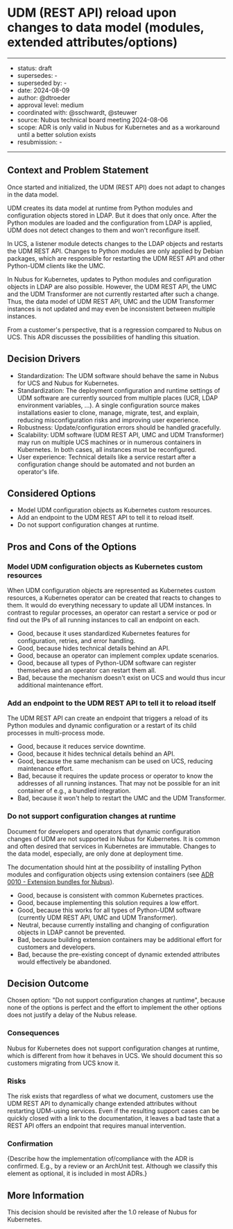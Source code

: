
# UDM (REST API) reload upon changes to data model (modules, extended attributes/options)

---

- status: draft
- supersedes: -
- superseded by: -
- date: 2024-08-09
- author: @dtroeder
- approval level: medium <!-- (see explanation in ../../adr-template.md) -->
- coordinated with: @sschwardt, @steuwer
- source: Nubus technical board meeting 2024-08-06
- scope: ADR is only valid in Nubus for Kubernetes and as a workaround until a better solution exists
- resubmission: -

---

## Context and Problem Statement

Once started and initialized, the UDM (REST API) does not adapt to changes in the data model.

UDM creates its data model at runtime from Python modules and configuration objects stored in LDAP.
But it does that only once.
After the Python modules are loaded and the configuration from LDAP is applied,
UDM does not detect changes to them and won't reconfigure itself.

In UCS, a listener module detects changes to the LDAP objects and restarts the UDM REST API.
Changes to Python modules are only applied by Debian packages,
which are responsible for restarting the UDM REST API and other Python-UDM clients like the UMC.

In Nubus for Kubernetes, updates to Python modules and configuration objects in LDAP are also possible.
However, the UDM REST API, the UMC and the UDM Transformer are not currently restarted after such a change.
Thus, the data model of UDM REST API, UMC and the UDM Transformer instances is not updated and
may even be inconsistent between multiple instances.

From a customer's perspective, that is a regression compared to Nubus on UCS.
This ADR discusses the possibilities of handling this situation.

## Decision Drivers

- Standardization: The UDM software should behave the same in Nubus for UCS and Nubus for Kubernetes.
- Standardization: The deployment configuration and runtime settings of UDM software are currently sourced from multiple places (UCR, LDAP environment variables, …). A single configuration source makes installations easier to clone, manage, migrate, test, and explain, reducing misconfiguration risks and improving user experience.
- Robustness: Update/configuration errors should be handled gracefully.
- Scalability: UDM software (UDM REST API, UMC and UDM Transformer) may run on multiple UCS machines or
  in numerous containers in Kubernetes.
  In both cases, all instances must be reconfigured.
- User experience: Technical details like a service restart after a configuration change should be automated and
  not burden an operator's life.

## Considered Options

- Model UDM configuration objects as Kubernetes custom resources.
- Add an endpoint to the UDM REST API to tell it to reload itself.
- Do not support configuration changes at runtime.

## Pros and Cons of the Options

### Model UDM configuration objects as Kubernetes custom resources

When UDM configuration objects are represented as Kubernetes custom resources,
a Kubernetes operator can be created that reacts to changes to them.
It would do everything necessary to update all UDM instances.
In contrast to regular processes, an operator can restart a service or pod or
find out the IPs of all running instances to call an endpoint on each.

- Good, because it uses standardized Kubernetes features for configuration, retries, and error handling.
- Good, because hides technical details behind an API.
- Good, because an operator can implement complex update scenarios.
- Good, because all types of Python-UDM software can register themselves and an operator can restart them all.
- Bad, because the mechanism doesn't exist on UCS and would thus incur additional maintenance effort.

### Add an endpoint to the UDM REST API to tell it to reload itself

The UDM REST API can create an endpoint that triggers a reload of its Python modules and dynamic configuration or
a restart of its child processes in multi-process mode.

- Good, because it reduces service downtime.
- Good, because it hides technical details behind an API.
- Good, because the same mechanism can be used on UCS, reducing maintenance effort.
- Bad, because it requires the update process or operator to know the addresses of all running instances.
  That may not be possible for an init container of e.g., a bundled integration.
- Bad, because it won't help to restart the UMC and the UDM Transformer.

### Do not support configuration changes at runtime

Document for developers and operators that dynamic configuration changes of UDM are not supported in Nubus for Kubernetes.
It is common and often desired that services in Kubernetes are immutable.
Changes to the data model, especially, are only done at deployment time.

The documentation should hint at the possibility of installing Python modules and configuration objects using extension containers (see [ADR 0010 - Extension bundles for Nubus](0010-extension-bundles.md)).

- Good, because is consistent with common Kubernetes practices.
- Good, because implementing this solution requires a low effort.
- Good, because this works for all types of Python-UDM software (currently UDM REST API, UMC and UDM Transformer).
- Neutral, because currently installing and changing of configuration objects in LDAP cannot be prevented.
- Bad, because building extension containers may be additional effort for customers and developers.
- Bad, because the pre-existing concept of dynamic extended attributes would effectively be abandoned.

## Decision Outcome

Chosen option: "Do not support configuration changes at runtime", because
none of the options is perfect and
the effort to implement the other options does not justify a delay of the Nubus release.

### Consequences

Nubus for Kubernetes does not support configuration changes at runtime,
which is different from how it behaves in UCS.
We should document this so customers migrating from UCS know it.

### Risks

The risk exists that regardless of what we document,
customers use the UDM REST API to dynamically change extended attributes without restarting UDM-using services.
Even if the resulting support cases can be quickly closed with a link to the documentation,
it leaves a bad taste that a REST API offers an endpoint that requires manual intervention.

### Confirmation

{Describe how the implementation of/compliance with the ADR is confirmed. E.g., by a review or an ArchUnit test.
 Although we classify this element as optional, it is included in most ADRs.}

## More Information

This decision should be revisited after the 1.0 release of Nubus for Kubernetes.
